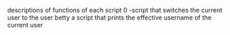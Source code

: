descriptions of functions of each script
0 -script that switches the current user to the user betty
a script that prints the effective username of the current user
